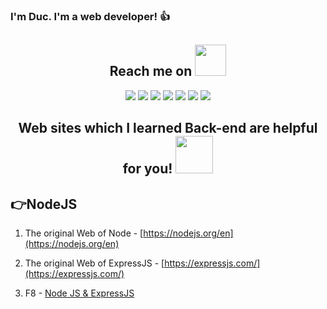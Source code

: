 ### I'm Duc. I'm a web developer! 👍
<h2 align="center"> Reach me on <img src="https://cdn.pixabay.com/animation/2022/08/22/11/10/11-10-32-625_256.gif" width="50"></h2>
<p align="center">
<img src="https://img.shields.io/badge/-JavaScript-black?style=flat-square&logo=javascript"/>
<img src="https://img.shields.io/badge/-Nodejs-black?style=flat-square&logo=Node.js"/>
<img src="https://img.shields.io/badge/-Expressjs-black?style=flat-square&logo=Express.js"/>
<img src="https://img.shields.io/badge/-React-black?style=flat-square&logo=react"/>
<img src="https://img.shields.io/badge/-MongoDB-black?style=flat-square&logo=mongodb"/>
<img src="https://img.shields.io/badge/-MySQL-black?style=flat-square&logo=mysql"/>
<img src="https://img.shields.io/badge/-Redis-black?style=flat-square&logo=redis"/>
</p>
<h2 align="center"> Web sites which I learned Back-end are helpful for you!
<img src="https://cdn.pixabay.com/animation/2022/10/25/09/28/09-28-24-855_512.gif" width="60"></h2>

## 👉NodeJS
1. The original Web of Node - [https://nodejs.org/en](https://nodejs.org/en)

2. The original Web of ExpressJS - [https://expressjs.com/](https://expressjs.com/)

3. F8 - [Node JS & ExpressJS](https://www.youtube.com/playlist?list=PL_-VfJajZj0VatBpaXkEHK_UPHL7dW6I3)
